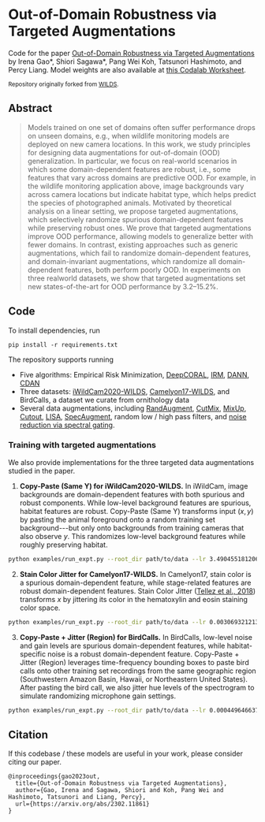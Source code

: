 # Out-of-Domain Robustness via Targeted Augmentations
Code for the paper [Out-of-Domain Robustness via Targeted Augmentations](https://arxiv.org/abs/2302.11861) by Irena Gao*, Shiori Sagawa*, Pang Wei Koh, Tatsunori Hashimoto, and Percy Liang.
Model weights are also available at [this Codalab Worksheet](https://worksheets.codalab.org/worksheets/0xd0f4b91b0c6c418390ad4f48bf80993d).

<small>Repository originally forked from [WILDS](https://github.com/p-lambda/wilds).</small>

## Abstract

> Models trained on one set of domains often suffer performance drops on unseen domains, e.g., when wildlife monitoring models are deployed on new camera locations. In this work, we study principles for designing data augmentations for out-of-domain (OOD) generalization. In particular, we focus on real-world scenarios in which some domain-dependent features are robust, i.e., some features that vary across domains are predictive OOD. For example, in the wildlife monitoring application above, image backgrounds vary across  camera locations but indicate habitat type, which helps predict the species of photographed animals. Motivated by theoretical analysis on a linear setting, we propose targeted augmentations, which selectively randomize spurious domain-dependent features while preserving robust ones. We prove that targeted augmentations improve OOD performance, allowing models to generalize better with fewer domains. In contrast, existing approaches such as generic augmentations, which fail to randomize domain-dependent features, and domain-invariant augmentations, which randomize all domain-dependent features, both perform poorly OOD. In experiments on three realworld datasets, we show that targeted augmentations set new states-of-the-art for OOD performance by 3.2–15.2%.

## Code
To install dependencies, run 
```
pip install -r requirements.txt
```

The repository supports running

* Five algorithms: Empirical Risk Minimization, [DeepCORAL](https://arxiv.org/abs/1607.01719), [IRM](https://arxiv.org/abs/1907.02893), [DANN](https://arxiv.org/abs/1505.07818), [CDAN](https://arxiv.org/abs/1705.10667)
* Three datasets: [iWildCam2020-WILDS](https://wilds.stanford.edu/datasets/#iwildcam), [Camelyon17-WILDS](https://wilds.stanford.edu/datasets/#camelyon17), and BirdCalls, a dataset we curate from ornithology data
* Several data augmentations, including [RandAugment](https://arxiv.org/abs/1909.13719), [CutMix](https://arxiv.org/abs/1905.04899), [MixUp](https://arxiv.org/abs/1710.09412), [Cutout](https://arxiv.org/abs/1708.04552), [LISA](https://arxiv.org/abs/2201.00299), [SpecAugment](https://arxiv.org/abs/1904.08779), random low / high pass filters, and [noise reduction via spectral gating](https://github.com/timsainb/noisereduce).

### Training with targeted augmentations

We also provide implementations for the three targeted data augmentations studied in the paper.

1. **Copy-Paste (Same Y) for iWildCam2020-WILDS.** In iWildCam, image backgrounds are domain-dependent features with both spurious and robust components. While low-level background features are spurious, habitat features are robust. Copy-Paste (Same Y) transforms input $(x, y)$ by pasting the animal foreground onto a random training set background---but only onto backgrounds from training cameras that also observe $y$. This randomizes low-level background features while roughly preserving habitat.

```bash
python examples/run_expt.py --root_dir path/to/data --lr 3.490455181206744e-05 --weight_decay 0 --transform_p 0.5682688104816859 --train_additional_transforms copypaste_same_y --algorithm ERM --dataset iwildcam --download
```

2. **Stain Color Jitter for Camelyon17-WILDS.** In Camelyon17, stain color is a spurious domain-dependent feature, while stage-related features are robust domain-dependent features. Stain Color Jitter ([Tellez et al., 2018](https://pubmed.ncbi.nlm.nih.gov/29994086/)) transforms $x$ by jittering its color in the hematoxylin and eosin staining color space.

```bash
python examples/run_expt.py --root_dir path/to/data --lr 0.0030693212138627936 --weight_decay 0.01 --transform_p 0.5682688104816859 --train_additional_transforms camelyon_color --transform_kwargs sigma=0.1 --algorithm ERM --dataset camelyon17 --download
```

3. **Copy-Paste + Jitter (Region) for BirdCalls.** In BirdCalls, low-level noise and gain levels are spurious domain-dependent features, while habitat-specific noise is a robust domain-dependent feature. Copy-Paste + Jitter (Region) leverages time-frequency bounding boxes to paste bird calls onto other training set recordings from the same geographic region (Southwestern Amazon Basin, Hawaii, or Northeastern United States). After pasting the bird call, we also jitter hue levels of the spectrogram to simulate randomizing microphone gain settings.

```bash
python examples/run_expt.py --root_dir path/to/data --lr 0.00044964663762800047 --weight_decay 0.001 --transform_p 0.5983713912982213 --train_additional_transforms copypaste_same_region --algorithm ERM --dataset birdcalls --download
```

## Citation
If this codebase / these models are useful in your work, please consider citing our paper.

```
@inproceedings{gao2023out,
  title={Out-of-Domain Robustness via Targeted Augmentations},
  author={Gao, Irena and Sagawa, Shiori and Koh, Pang Wei and Hashimoto, Tatsunori and Liang, Percy},
  url={https://arxiv.org/abs/2302.11861}
}
```

